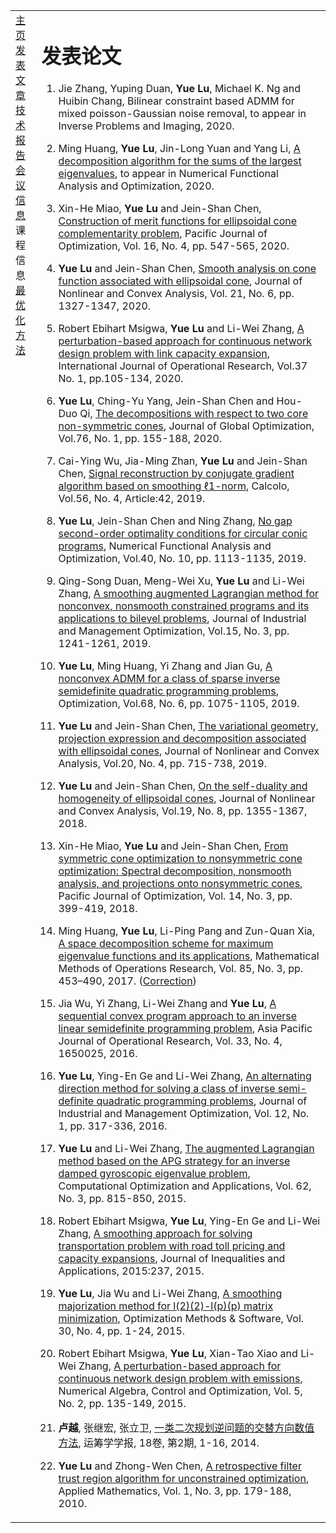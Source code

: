 <head>
<BASE href="Yue Lu" />  
<meta name="generator" content="jemdoc, see http://jemdoc.jaboc.net/" />
<meta http-equiv="Content-Type" content="text/html;charset=utf-8" />
<link rel="stylesheet" href="jemdoc.css" type="text/css" />
<link rel="stylesheet" href="boyd.css" type="text/css" />
</head>
<body>
<table summary="Table for page layout." id="tlayout">
<tr valign="top">
<td id="layout-menu">
<div class="menu-category">  </div>
<div class="menu-item"><a href="indextest.html" class="current">主    页</a></div>
<div class="menu-item"><a href="publications.html">发表文章</a></div>
<div class="menu-item"><a href="publications.html">技术报告</a></div>
<div class="menu-item"><a href="meeting.html">会议信息</a></div>
<div class="menu-category">课程信息</div>
<div class="menu-item"><a href="optimization.html">最优化方法</a></div>
</td>
<td id="layout-content">
<div id="toptitle">
<h1>发表论文</h1>
<ol>
  <li>
    <p>Jie Zhang, Yuping Duan, <strong>Yue Lu</strong>, Michael K. Ng and Huibin Chang, Bilinear constraint based ADMM for mixed poisson-Gaussian noise removal, to appear in Inverse Problems and Imaging, 2020.</p>
  </li>
  <li>
    <p>Ming Huang, <strong>Yue Lu</strong>, Jin-Long Yuan and Yang Li, <a href="https://www.tandfonline.com/doi/full/10.1080/01630563.2020.1813758">A decomposition algorithm for the sums of the largest eigenvalues</a>, to appear in Numerical Functional Analysis and Optimization, 2020.</p>
  </li>
  <li>
    <p>Xin-He Miao, <strong>Yue Lu</strong> and Jein-Shan Chen, <a href="http://math.ntnu.edu.tw/~jschen/Papers/Merit-ECCP-PJO.pdf">Construction of merit functions for ellipsoidal cone complementarity problem</a>, Pacific Journal of Optimization, Vol. 16, No. 4, pp. 547-565, 2020.</p>
  </li>
  <li>
    <p><strong>Yue Lu</strong> and Jein-Shan Chen, <a href="http://math.ntnu.edu.tw/~jschen/Papers/LC2020-JNCA.pdf">Smooth analysis on cone function associated with ellipsoidal cone</a>, Journal of Nonlinear and Convex Analysis, Vol. 21, No. 6, pp. 1327-1347, 2020.</p>
  </li>
  <li>
    <p>Robert Ebihart Msigwa, <strong>Yue Lu</strong> and Li-Wei Zhang, <a href="https://www.inderscience.com/info/inarticle.php?artid=104226">A perturbation-based approach for continuous network design problem with link capacity expansion</a>, International Journal of Operational Research, Vol.37 No. 1, pp.105-134, 2020.</p>
  </li>
  <li>
    <p><strong>Yue Lu</strong>, Ching-Yu Yang, Jein-Shan Chen and Hou-Duo Qi, <a href="https://doi.org/10.1007/s10898-019-00845-3">The decompositions with respect to two core non-symmetric cones</a>, Journal of Global Optimization, Vol.76, No. 1, pp. 155-188, 2020.</p>
  </li>
  <li>
    <p>Cai-Ying Wu, Jia-Ming Zhan, <strong>Yue Lu</strong> and Jein-Shan Chen, <a href="https://doi.org/10.1007/s10092-019-0340-5">Signal reconstruction by conjugate gradient algorithm based on smoothing ℓ1-norm</a>, Calcolo, Vol.56, No. 4, Article:42, 2019.</p>
  </li>
  <li>
    <p><strong>Yue Lu</strong>, Jein-Shan Chen and Ning Zhang, <a href="https://www.tandfonline.com/doi/full/10.1080/01630563.2018.1552965">No gap second-order optimality conditions for circular conic programs</a>, Numerical Functional Analysis and Optimization, Vol.40, No. 10, pp. 1113-1135, 2019.</p>
  </li>
  <li>
    <p>Qing-Song Duan, Meng-Wei Xu, <strong>Yue Lu</strong> and Li-Wei Zhang, <a href="https://www.aimsciences.org/article/doi/10.3934/jimo.2018094">A smoothing augmented Lagrangian method for nonconvex, nonsmooth constrained programs and its applications to bilevel problems</a>, Journal of Industrial and Management Optimization, Vol.15, No. 3, pp. 1241-1261, 2019.</p>
  </li>
  <li>
    <p><strong>Yue Lu</strong>, Ming Huang, Yi Zhang and Jian Gu, <a href="https://www.tandfonline.com/doi/abs/10.1080/02331934.2019.1576663?journalCode=gopt20">A nonconvex ADMM for a class of sparse inverse semidefinite quadratic programming problems</a>, Optimization, Vol.68, No. 6, pp. 1075-1105, 2019.</p>
  </li>
  <li>
    <p><strong>Yue Lu</strong> and Jein-Shan Chen, <a href="http://www.ybook.co.jp">The variational geometry, projection expression and decomposition associated with ellipsoidal cones</a>, Journal of Nonlinear and Convex Analysis, Vol.20, No. 4, pp. 715-738, 2019.</p>
  </li>
  <li>
    <p><strong>Yue Lu</strong> and Jein-Shan Chen, <a href="http://www.ybook.co.jp/online2/jncav19-8.html">On the self-duality and homogeneity of ellipsoidal cones</a>, Journal of Nonlinear and Convex Analysis, Vol.19, No. 8, pp. 1355-1367, 2018.</p>
  </li>
  <li>
    <p>Xin-He Miao, <strong>Yue Lu</strong> and Jein-Shan Chen, <a href="http://www.ybook.co.jp">From symmetric cone optimization to nonsymmetric cone optimization: Spectral decomposition, nonsmooth analysis, and projections onto nonsymmetric cones</a>, Pacific Journal of Optimization, Vol. 14, No. 3, pp. 399-419, 2018.</p>
  </li>
  <li>
    <p>Ming Huang, <strong>Yue Lu</strong>, Li-Ping Pang and Zun-Quan Xia, <a href="https://link.springer.com/article/10.1007%2Fs00186-017-0579-z">A space decomposition scheme for maximum eigenvalue functions and its applications</a>, Mathematical Methods of Operations Research, Vol. 85, No. 3, pp. 453–490, 2017.  (<a href="https://link.springer.com/article/10.1007/s00186-017-0622-0">Correction</a>)</p>
  </li>
  <li>
    <p>Jia Wu, Yi Zhang, Li-Wei Zhang and <strong>Yue Lu</strong>, <a href="https://www.worldscientific.com/doi/abs/10.1142/S0217595916500251">A sequential convex program approach to an inverse linear semidefinite programming problem</a>, Asia Pacific Journal of Operational Research, Vol. 33, No. 4, 1650025, 2016.</p>
  </li>
  <li>
    <p><strong>Yue Lu</strong>, Ying-En Ge and Li-Wei Zhang, <a href="http://www.aimsciences.org/article/doi/10.3934/jimo.2016.12.317">An alternating direction method for solving a class of inverse semi-definite quadratic programming problems</a>, Journal of Industrial and Management Optimization, Vol. 12, No. 1, pp. 317-336, 2016.</p>
  </li>
  <li>
    <p><strong>Yue Lu</strong> and Li-Wei Zhang, <a href="https://link.springer.com/article/10.1007/s10589-015-9757-1">The augmented Lagrangian method based on the APG strategy for an inverse damped gyroscopic eigenvalue problem</a>, Computational Optimization and Applications, Vol. 62, No. 3, pp. 815-850, 2015.</p>
  </li>
  <li>
    <p>Robert Ebihart Msigwa, <strong>Yue Lu</strong>, Ying-En Ge and Li-Wei Zhang, <a href="https://link.springer.com/article/10.1186/s13660-015-0759-4">A smoothing approach for solving transportation problem with road toll pricing and capacity expansions</a>, Journal of Inequalities and Applications, 2015:237, 2015.</p>
  </li>
  <li>
    <p><strong>Yue Lu</strong>, Jia Wu and Li-Wei Zhang, <a href="https://www.tandfonline.com/doi/abs/10.1080/10556788.2014.967235">A smoothing majorization method for l(2)(2)-l(p)(p) matrix minimization</a>, Optimization Methods &amp; Software, Vol. 30, No. 4, pp. 1-24, 2015.</p>
  </li>
  <li>
    <p>Robert Ebihart Msigwa, <strong>Yue Lu</strong>, Xian-Tao Xiao and Li-Wei Zhang, <a href="http://www.aimsciences.org/article/doi/10.3934/naco.2015.5.135">A perturbation-based approach for continuous network design problem with emissions</a>, Numerical Algebra, Control and Optimization, Vol. 5, No. 2, pp. 135-149, 2015.</p>
  </li>
  <li>
    <p><strong>卢越</strong>, 张继宏, 张立卫, <a href="http://www.ort.shu.edu.cn/CN/Y2014/V18/I2/1">一类二次规划逆问题的交替方向数值方法</a>, 运筹学学报, 18卷, 第2期, 1-16, 2014.</p>
  </li>
  <li>
    <p><strong>Yue Lu</strong> and Zhong-Wen Chen, <a href="https://www.scirp.org/journal/PaperInformation.aspx?PaperID=2637">A retrospective filter trust region algorithm for unconstrained optimization</a>, Applied Mathematics, Vol. 1, No. 3, pp. 179-188, 2010.</p>
  </li>
</ol>
<div id="footer">
<div id="footer-text">
</div>
</div>
  
  
